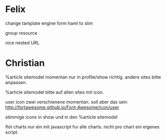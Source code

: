 # Felix

change tamplate engine form haml to slim

group resource

nice nested URL



# Christian

%article sitemodel momentan nur in profile/show richtig.
andere sites bitte anpassen.

%article sitemodel bitte auf allen sites mit icon.

user icon zwei verschienene momentan.
soll aber das sein http://fortawesome.github.io/Font-Awesome/icon/user

stimmige icons in show und in den %article sitemodel

flot charts nur ein init javascript fur alle charts.
nicht pro chart ein eigenes script.

